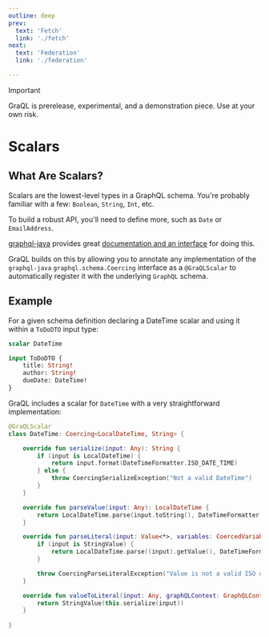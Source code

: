 ```yaml
---
outline: deep
prev:
  text: 'Fetch'
  link: './fetch'
next:
  text: 'Federation'
  link: './federation'

---
```


> [!IMPORTANT]
> GraQL is prerelease, experimental, and a demonstration piece. Use at your own risk.

# Scalars

## What Are Scalars?

Scalars are the lowest-level types in a GraphQL schema. You're probably familiar with a few:
`Boolean`, `String`, `Int`, etc.

To build a robust API, you'll need to define more, such as `Date` or `EmailAddress`.

[graphql-java](https://www.graphql-java.com/documentation/scalars/) provides great
[documentation and an interface](https://www.graphql-java.com/documentation/scalars/) for doing this.

GraQL builds on this by allowing you to annotate any implementation of the 
`graphql-java` `graphql.schema.Coercing` interface as a `@GraQLScalar` to automatically register it
with the underlying `GraphQL` schema.

## Example

For a given schema definition declaring a DateTime scalar and using it within a `ToDoDTO` input type:

```graphql
scalar DateTime

input ToDoDTO {
    title: String!
    author: String!
    dueDate: DateTime!
}
```

GraQL includes a scalar for `DateTime` with a very straightforward implementation:

```kotlin
@GraQLScalar
class DateTime: Coercing<LocalDateTime, String> {

    override fun serialize(input: Any): String {
        if (input is LocalDateTime) {
            return input.format(DateTimeFormatter.ISO_DATE_TIME)
        } else {
            throw CoercingSerializeException("Not a valid DateTime")
        }
    }

    override fun parseValue(input: Any): LocalDateTime {
        return LocalDateTime.parse(input.toString(), DateTimeFormatter.ISO_DATE_TIME)
    }

    override fun parseLiteral(input: Value<*>, variables: CoercedVariables, graphQLContext: GraphQLContext, locale: Locale): LocalDateTime? {
        if (input is StringValue) {
            return LocalDateTime.parse((input).getValue(), DateTimeFormatter.ISO_DATE_TIME)
        }

        throw CoercingParseLiteralException("Value is not a valid ISO date time")
    }

    override fun valueToLiteral(input: Any, graphQLContext: GraphQLContext, locale: Locale): Value<*> {
        return StringValue(this.serialize(input))
    }
    
}
```

